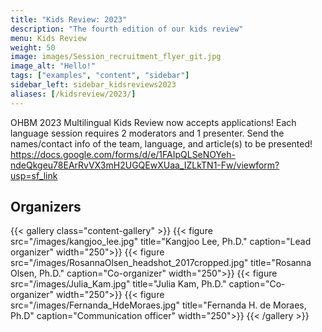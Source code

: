```yaml
---
title: "Kids Review: 2023"
description: "The fourth edition of our kids review"
menu: Kids Review
weight: 50
image: images/Session_recruitment_flyer_git.jpg
image_alt: "Hello!"
tags: ["examples", "content", "sidebar"]
sidebar_left: sidebar_kidsreviews2023
aliases: [/kidsreview/2023/]
---
```


OHBM 2023 Multilingual Kids Review now accepts applications! Each language session requires 2 moderators and 1 presenter. Send the names/contact info of the team, language, and article(s) to be presented! https://docs.google.com/forms/d/e/1FAIpQLSeNOYeh-ndeQkgeu78EArRvVX3mH2UGQEwXUaa_IZLkTN1-Fw/viewform?usp=sf_link

## Organizers

{{< gallery class="content-gallery" >}}
  {{< figure src="/images/kangjoo_lee.jpg" title="Kangjoo Lee, Ph.D." caption="Lead organizer" width="250">}}
  {{< figure src="/images/RosannaOlsen_headshot_2017cropped.jpg" title="Rosanna Olsen, Ph.D." caption="Co-organizer" width="250">}}
  {{< figure src="/images/Julia_Kam.jpg" title="Julia Kam, Ph.D." caption="Co-organizer" width="250">}}
  {{< figure src="/images/Fernanda_HdeMoraes.jpg" title="Fernanda H. de Moraes, Ph.D" caption="Communication officer" width="250">}}
{{< /gallery >}}


 <!-- Aman Badhwar, Ph.D., Co-organizer ![Aman Badhwar, Ph.D.](/images/image.png) -->
